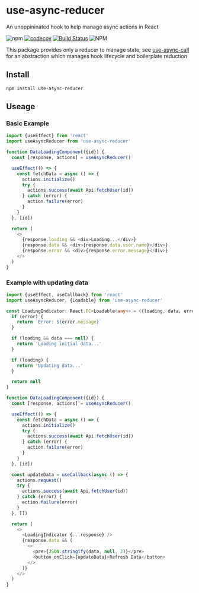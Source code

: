 # use-async-reducer

An unoppininated hook to help manage async actions in React

![npm](https://img.shields.io/npm/v/use-async-reducer.svg)
[![codecov](https://codecov.io/gh/azmenak/use-async-reducer/branch/master/graph/badge.svg)](https://codecov.io/gh/azmenak/use-async-reducer)
[![Build Status](https://travis-ci.org/azmenak/use-async-reducer.svg?branch=master)](https://travis-ci.org/azmenak/use-async-reducer)
![NPM](https://img.shields.io/npm/l/use-async-reducer.svg)

This package provides only a reducer to manage state, see [use-async-call](https://github.com/azmenak/use-async-call) for an abstraction which manages hook lifecycle and boilerplate reduction

## Install

```
npm install use-async-reducer
```

## Useage

### Basic Example

```ts
import {useEffect} from 'react'
import useAsyncReducer from 'use-async-reducer'

function DataLoadingComponent({id}) {
  const [response, actions] = useAsyncReducer()

  useEffect(() => {
    const fetchData = async () => {
      actions.initialize()
      try {
        actions.success(await Api.fetchUser(id))
      } catch (error) {
        action.failure(error)
      }
    }
  }, [id])

  return (
    <>
      {response.loading && <div>Loading...</div>}
      {response.data && <div>{response.data.user.name}</div>}
      {response.error && <div>{response.error.message}</div>}
    </>
  )
}
```

### Example with updating data

```ts
import {useEffect, useCallback} from 'react'
import useAsyncReducer, {Loadable} from 'use-async-reducer'

const LoadingIndicator: React.FC<Loadable<any>> = ({loading, data, error}) => {
  if (error) {
    return `Error: ${error.message}`
  }

  if (loading && data === null) {
    return 'Loading initial data...'
  }

  if (loading) {
    return 'Updating data...'
  }

  return null
}

function DataLoadingComponent({id}) {
  const [response, actions] = useAsyncReducer()

  useEffect(() => {
    const fetchData = async () => {
      actions.initialize()
      try {
        actions.success(await Api.fetchUser(id))
      } catch (error) {
        action.failure(error)
      }
    }
  }, [id])

  const updateData = useCallback(async () => {
    actions.request()
    try {
      actions.success(await Api.fetchUser(id))
    } catch (error) {
      action.failure(error)
    }
  }, [])

  return (
    <>
      <LoadingIndicator {...response} />
      {response.data && (
        <>
          <pre>{JSON.stringify(data, null, 2)}</pre>
          <button onClick={updateData}>Refresh Data</button>
        </>
      )}
    </>
  )
}
```
